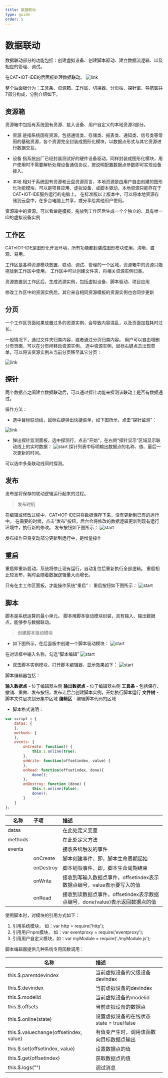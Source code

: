 ```yaml
---
title: 数据联动
type: guide
order: 5
---
```


# 数据联动

数据联动部分的功能包括：创建虚拟设备、创建脚本驱动、建立数据流逻辑、以及相应的管理、调试。

在CAT▪IOT-IDE的后面板处理数据联动。
![link](../image/link2.png)

整个后面板分为：工具条、资源箱、工作区、切换器、分页栏、探针窗、导航窗共7部分构成，分别介绍如下。

## 资源箱

资源箱中包括有系统固有资源、接入设备、用户自定义的本地资源3部分。

- 资源
是指系统固有资源，包括通信类、存储类、报表类、通知类、信号类等常用的基础资源，各个资源完全封装成图形化模块，以数据点形式与其它资源进行数据交互。

- 设备
指系统出厂已经封装测试好的硬件设备驱动，同样封装成图形化模块，用户使用时不需要解析处理设备通信协议，按说明配置数据点参数即可实现设备接入。

- 本地
相对于系统固有资源和云盘资源而言，本地资源是由用户自由创建的图形化功能模块，可以是项目应用、虚拟设备、或脚本驱动，本地资源只能存在于CAT▪IOT-IDE服务运行的电脑上。
在标准版以上版本中，可以将本地资源存储到云盘中，在多台电脑上共享，或分享给其他用户使用。

<p class="tip">资源箱中的资源，可以看做是模板，拖放到工作区后生成一个个独立的、具有唯一ID的虚拟设备实例</p>

## 工作区

CAT▪IOT-IDE是图形化开发环境，所有功能都封装成图形模块使用，清晰、直观、易用。

工作区是各种资源模块放置、联动、调试、管理的一个区域，资源箱中的资源只能拖放到工作区中使用。
工作区中可以创建文件夹，将相关资源实例归类。

<p class="tip">资源放置到工作区后，生成资源实例，包括虚拟设备、脚本驱动、项目应用</p>

<p class="tip">修改工作区中的资源实例后，其它来自相同资源模板的资源实例也会同步更新</p>

## 分页

一个工作区页面如果放置过多的资源实例，会导致内容混乱，以及页面加载耗时过长。

一般情况下，通过文件夹归类内容，或者通过分页归类内容。
用户可以自由增删分页页面，可以在分页间移动资源实例。
选中资源实例，鼠标右键点击出现菜单，可以将该资源实例从当前分页移至其它分页：

![link](../image/link3.png)

## 探针

两个数据点之间建立数据联动后，可以通过探针功能来探测该联动上是否有数据通过。

操作方法：

- 选中目标联动线，鼠标右键弹出快捷菜单，如下图所示，点击“探针监测”：

![link](../image/link4.png)

- 弹出探针监测面板，选中探测行，点击“开始”，在右侧“探针显示”区域显示联动线上的实时数据：
![start](../image/L2.png)
探针列表中标明输出数据点的名称、值、最后一次更新的时间。

可以选中多条联动线同时探测。


## 发布

发布是将保存的联动逻辑运行起来的过程。

> 发布时机

在编辑或修改过程中，CAT▪IOT-IDE只将数据保存下来，没有更新到已有的运行中。
在需要的时候，点击“发布”按钮，后台会将修改的数据逻辑更新到现有运行环境中，执行新的修改。
发布按钮如下图所示：
![start](../image/link1.png)

<p class="tip">发布操作只将变动部分更新到运行中，是增量操作</p>

## 重启

重启即重新启动，系统将停止现有运行，自动复位后重新执行全部逻辑。
重启相比较发布，耗时会随着数据逻辑量大而增长。

只有在主工作区面板，才能操作系统“重启”：
重启按钮如下图所示：
![start](../image/link5.png)


## 脚本

脚本是系统运算的最小单元。
脚本用脚本驱动模块封装，具有输入、输出数据点，能够参与数据联动。

> 创建脚本驱动模块

- 如下图所示，在后面板中创建一个脚本驱动模块：
![start](../image/link6.png)

在对话框中输入名称，勾选“脚本编辑”
![start](../image/link7.png)

- 双击脚本实例模块，打开脚本编辑器，显示效果如下：
![start](../image/link8.png)

脚本编辑器包括：

**输入数据点** - 位于编辑器左侧
**输出数据点** - 位于编辑器右侧
**工具条** - 包括保存、撤销、重做、发布按钮，发布让后台创建脚本实例，开始执行脚本运行
**文件树** - 脚本文件层次划分集中区域
**编辑区** - 编辑脚本代码的区域

- 脚本格式说明：
```js
var script = {
    datas: {
    },
    methods: {
    },
    events: {
        onCreate: function() {
            this.$.online(true);
        },
        onWrite: function(offsetindex, value) {
        },
        onRead: function(offsetindex, done){
            done();
        },
        onDestroy: function (done) {
            this.$.online(false);
            done();
        }
    }
};
```

|名称|子项|描述|
|-------------|:-------|:-------|
|datas||在此处定义变量|
|methods||在此处定义方法|
|events||接收系统触发的事件|
||onCreate|脚本创建事件，即，脚本生命周期起始|
||onDestroy|脚本销毁事件，即，脚本生命周期结束|
||onWrite|接收到写输入数据点事件，offsetindex表示数据点编号，value表示要写入的值|
||onRead|接收到读数据点事件，offsetindex表示数据点编号，done(value)表示返回数据点的值|

使用脚本时，对模块的引用方式如下：
 1. 引用系统模块，      如：var http = require('http');
 2. 引用用户npm模块，   如：var eventproxy = require('eventproxy');
 3. 引用用户自定义模块，如：var myModule = require('./myModule.js');

脚本编辑器提供几种系统专用函数调用：

|名称|描述|
|-------------|:-------|
|this.$.parentdevindex|当前虚拟设备的父级设备devindex|
|this.$.devindex|当前虚拟设备的devindex|
|this.$.modelid|当前虚拟设备的modelid|
|this.$.offsets|当前虚拟设备的数据点|
|this.$.online(state)|设置虚拟设备的在线状态state = true/false|
|this.$.valuechange(offsetindex, value)|有值变产生时，调用该函数向目标数据点输出|
|this.$.set(offsetindex, value)|设置数据点的值|
|this.$.get(offsetindex)|获取数据点的值|
|this.$.logs("")|调试消息|